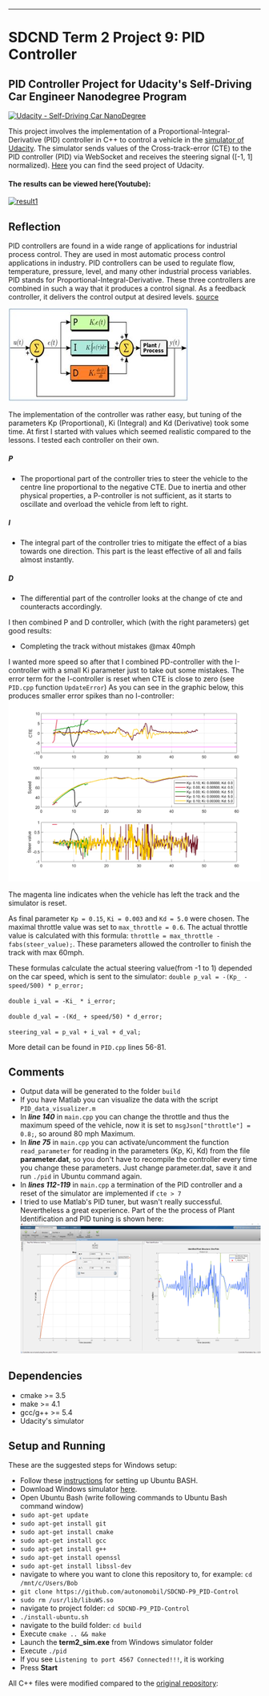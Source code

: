 [//]: # (Image References)

[img1]: ./images/PID_comparison.png "PID_comparison.png"
[img2]: ./images/PID_tuning.png "PID_tuning.png"
[img3]: ./images/Working-of-PID-controller.jpg "Working.png"
___
# SDCND Term 2 Project 9: PID Controller
## PID Controller Project for Udacity's Self-Driving Car Engineer Nanodegree Program
[![Udacity - Self-Driving Car NanoDegree](https://s3.amazonaws.com/udacity-sdc/github/shield-carnd.svg)](http://www.udacity.com/drive)

This project involves the implementation of a Proportional-Integral-Derivative (PID) controller in C++ to control a vehicle in the [simulator of Udacity](https://github.com/udacity/self-driving-car-sim/releases). The simulator sends values of the Cross-track-error (CTE) to the PID controller (PID) via WebSocket and receives the steering signal ([-1, 1] normalized). [Here](https://github.com/udacity/CarND-PID-Control-Project) you can find the seed project of Udacity.

#### The results can be viewed here(Youtube):
[![result1](https://img.youtube.com/vi/GynEJXByuOo/0.jpg)](https://www.youtube.com/watch?v=GynEJXByuOo)

## Reflection
PID controllers are found in a wide range of applications for industrial process control. They are used in most automatic process control applications in industry. PID controllers can be used to regulate flow, temperature, pressure, level, and many other industrial process variables. PID stands for Proportional-Integral-Derivative. These three controllers are combined in such a way that it produces a control signal. As a feedback controller, it delivers the control output at desired levels. [source](https://www.elprocus.com/the-working-of-a-pid-controller/)

![img3]


The implementation of the controller was rather easy, but tuning of the parameters Kp (Proportional), Ki (Integral) and Kd (Derivative) took some time. At first I started with values which seemed realistic compared to the lessons. I tested each controller on their own.

##### P
* The proportional part of the controller tries to steer the vehicle to the centre line proportional to the negative CTE. Due to inertia and other physical properties, a P-controller is not sufficient, as it starts to oscillate and overload the vehicle from left to right.

##### I
* The integral part of the controller tries to mitigate the effect of a bias towards one direction. This part is the least effective of all and fails almost instantly.


##### D
* The differential part of the controller looks at the change of cte and counteracts accordingly.


I then combined P and D controller, which (with the right parameters) get good results:
* Completing the track without mistakes @max 40mph

I wanted more speed so after that I combined PD-controller with the I-controller with a small Ki parameter just to take out some mistakes. The error term for the I-controller is reset when CTE is close to zero (see ``PID.cpp`` function ``UpdateError``) As you can see in the graphic below, this produces smaller error spikes than no I-controller:
![img1]

The magenta line indicates when the vehicle has left the track and the simulator is reset.

As final parameter ``Kp = 0.15``, ``Ki = 0.003``  and ``Kd = 5.0`` were chosen. The maximal throttle value was set to ``max_throttle = 0.6``. The actual throttle value is calculated with this formula: ``throttle = max_throttle - fabs(steer_value);``. These parameters allowed the controller to finish the track with max 60mph.

These formulas calculate the actual steering value(from -1 to 1) depended on the car speed, which is sent to the simulator:
``double p_val = -(Kp_ - speed/500) * p_error;``

``double i_val = -Ki_ * i_error;``

``double d_val = -(Kd_ + speed/50) * d_error;``

``steering_val = p_val + i_val + d_val;``

More detail can be found in ``PID.cpp`` lines 56-81.

## Comments
* Output data will be generated to the folder ``build``
* If you have Matlab you can visualize the data with the script  ``PID_data_visualizer.m``
* In ***line 140*** in ``main.cpp`` you can change the throttle and thus the maximum speed of the vehicle, now it is set to ``msgJson["throttle"] = 0.8;``, so around 80 mph Maximum.
* In ***line 75*** in ``main.cpp`` you can activate/uncomment the function ``read_parameter`` for reading in the parameters (Kp, Ki, Kd) from the file  **parameter.dat**, so you don't have to recompile the controller every time you change these parameters. Just change parameter.dat, save it and run ``./pid`` in Ubuntu command again.
* In ***lines 112-119*** in ``main.cpp`` a termination of the PID controller and a reset of the simulator are implemented if ``cte > 7``
* I tried to use Matlab's PID tuner, but wasn't really successful. Nevertheless a great experience. Part of the the process of Plant Identification and PID tuning is shown here:
![img2]



## Dependencies

* cmake >= 3.5
* make >= 4.1
* gcc/g++ >= 5.4
* Udacity's simulator

## Setup and Running
These are the suggested steps for Windows setup:

* Follow these [instructions](https://www.howtogeek.com/249966/how-to-install-and-use-the-linux-bash-shell-on-windows-10/) for setting up Ubuntu BASH.
* Download Windows simulator [here](https://github.com/udacity/self-driving-car-sim/releases).
* Open Ubuntu Bash (write following commands to Ubuntu Bash command window)
* ``sudo apt-get update``
* ``sudo apt-get install git``
* ``sudo apt-get install cmake``
* ``sudo apt-get install gcc``
* ``sudo apt-get install g++``
* ``sudo apt-get install openssl``
* ``sudo apt-get install libssl-dev``
* navigate to where you want to clone this repository to, for example:
 ``cd /mnt/c/Users/Bob``
* ``git clone https://github.com/autonomobil/SDCND-P9_PID-Control``
* ``sudo rm /usr/lib/libuWS.so``
* navigate to project folder: ``cd SDCND-P9_PID-Control``
* ``./install-ubuntu.sh``
* navigate to the build folder: ``cd build``
* Execute ``cmake .. && make``
* Launch the **term2_sim.exe** from Windows simulator folder
* Execute ``./pid``
* If you see ``Listening to port 4567 Connected!!!``, it is working
* Press **Start**


All C++ files were modified compared to the [original repository](https://github.com/udacity/CarND-PID-Control-Project):  
